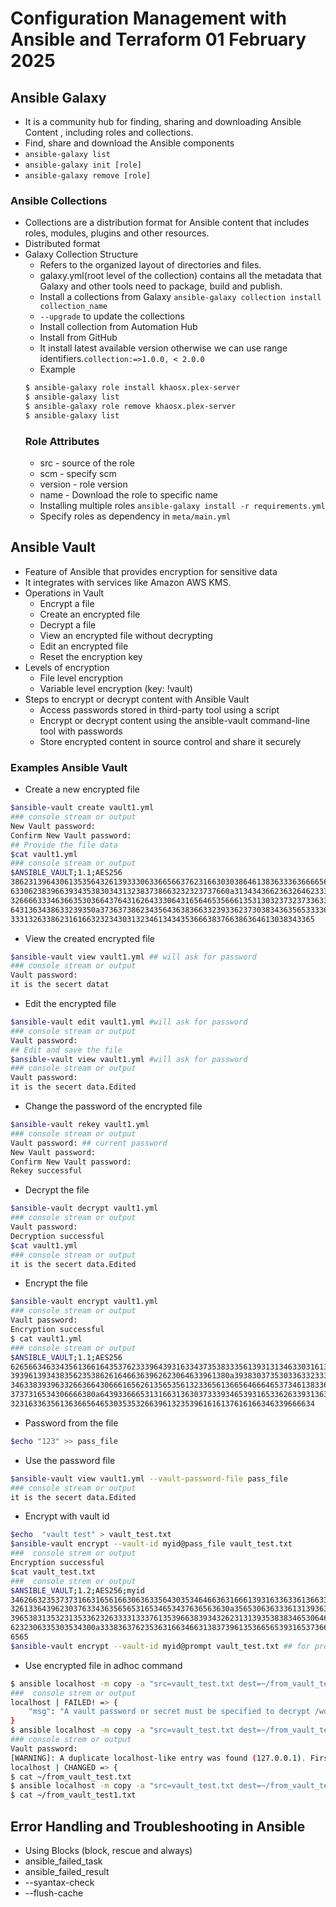 # Configuration Management with Ansible and Terraform 01 February 2025

## Ansible Galaxy

- It is a community hub for finding, sharing and downloading Ansible Content , including roles and collections.
- Find, share and download the Ansible components
- `ansible-galaxy list`
- `ansible-galaxy init [role]`
- `ansible-galaxy remove [role]`

### Ansible Collections
- Collections are a distribution format for Ansible content that includes roles, modules, plugins and other resources.
- Distributed format
- Galaxy Collection Structure
    - Refers to the organized layout of directories and files.
    - galaxy.yml(root level of the collection) contains all the metadata that Galaxy and other tools need to package, build and publish.
    - Install a collections from Galaxy `ansible-galaxy collection install collection_name`
    - `--upgrade` to update the collections
    - Install collection from Automation Hub
    - Install from GitHub
    - It install latest available version otherwise we can use range identifiers.`collection:=>1.0.0, < 2.0.0`
    - Example 
     ```bash
     $ ansible-galaxy role install khaosx.plex-server
     $ ansible-galaxy list
     $ ansible-galaxy role remove khaosx.plex-server
     $ ansible-galaxy list
     ```
     ### Role Attributes
     - src - source of the role
     - scm - specify scm
     - version - role version
     - name - Download the role to specific name
     - Installing multiple roles `ansible-galaxy install -r requirements.yml`
     - Specify roles as dependency in `meta/main.yml`
## Ansible Vault     
- Feature of Ansible that provides encryption for sensitive data
- It integrates with services like Amazon AWS KMS.
- Operations in Vault
    - Encrypt a file 
    - Create an encrypted file
    - Decrypt a file
    - View an encrypted file without decrypting
    - Edit an encrypted file
    - Reset the encryption key
- Levels of encryption
    - File level encryption
    - Variable level encryption (key: !vault)
- Steps to encrypt or decrypt content with Ansible Vault
    - Access passwords stored in third-party tool using a script
    - Encrypt or decrypt content using the ansible-vault command-line tool with passwords
    - Store encrypted content in source control and share it securely

### Examples Ansible Vault

- Create a new encrypted file
```sh
$ansible-vault create vault1.yml
### console stream or output
New Vault password: 
Confirm New Vault password:
## Provide the file data
$cat vault1.yml
### console stream or output
$ANSIBLE_VAULT;1.1;AES256
38623139643061353564326139333063366566376231663030386461383633363666656161306632
6330623839663934353830343132383738663232323737660a313434366236326462333532366536
32666633346366353036643764316264333064316564653566613531303237323733633931306362
6431363438633239350a373637386234356436383663323933623730383436356533336534363863
33313263386231616632323430313234613434353666383766386364613038343365
```
- View the created encrypted file
```bash
$ansible-vault view vault1.yml ## will ask for password
### console stream or output
Vault password: 
it is the secert datat
```
- Edit the encrypted file 
```bash
$ansible-vault edit vault1.yml #will ask for password
### console stream or output
Vault password:
## Edit and save the file
$ansible-vault view vault1.yml #will ask for password
### console stream or output
Vault password: 
it is the secert data.Edited
```
- Change the password of the encrypted file
```bash
$ansible-vault rekey vault1.yml
### console stream or output
Vault password: ## current password
New Vault password: 
Confirm New Vault password: 
Rekey successful
```
- Decrypt the file
```bash
$ansible-vault decrypt vault1.yml
### console stream or output
Vault password: 
Decryption successful
$cat vault1.yml
### console stream or output
it is the secert data.Edited
```

- Encrypt the file
```bash
$ansible-vault encrypt vault1.yml
### console stream or output
Vault password: 
Encryption successful
$ cat vault1.yml
### console stream or output
$ANSIBLE_VAULT;1.1;AES256
62656634633435613661643537623339643931633437353833356139313134633031613863643335
3939613934383562353862616466363962623064633961380a393830373530336332333466636630
34633839396332663664306661656261356535613233656136656466646537346138336437333930
3737316534306666380a643933666531316631363037333934653931653362633931363138393537
32316336356136366564653035353266396132353961616137616166346339666634
```

- Password from the file
```sh
$echo "123" >> pass_file
```

- Use the password file
```sh
$ansible-vault view vault1.yml --vault-password-file pass_file
### console stream or output 
it is the secert data.Edited
```

- Encrypt with vault id
```sh
$echo  "vault test" > vault_test.txt
$ansible-vault encrypt --vault-id myid@pass_file vault_test.txt
###  console strem or output
Encryption successful
$cat vault_test.txt
###  console strem or output
$ANSIBLE_VAULT;1.2;AES256;myid
34626632353737316631656166306363356430353464663631666139316336336136633234333165
3261336439623037633436356565316534653437636563630a356530636333613139363964653935
39653831353231353362326333313337613539663839343262313139353838346530646332663436
6232306335303534300a333836376235363166346631383739613536656539316537366465303364
6565 
$ansible-vault encrypt --vault-id myid@prompt vault_test.txt ## for prompting password instead of password file
```

- Use encrypted file in adhoc command
```sh
$ ansible localhost -m copy -a "src=vault_test.txt dest=~/from_vault_test.txt"
###  console strem or output
localhost | FAILED! => {
    "msg": "A vault password or secret must be specified to decrypt /workspaces/ansible_yaml_learning_path/vault_test.txt"
}
$ ansible localhost -m copy -a "src=vault_test.txt dest=~/from_vault_test.txt" --ask-vault-pass
### console strem or output
Vault password: 
[WARNING]: A duplicate localhost-like entry was found (127.0.0.1). First found localhost was localhost
localhost | CHANGED => {
$ cat ~/from_vault_test.txt
$ ansible localhost -m copy -a "src=vault_test.txt dest=~/from_vault_test1.txt" --vault-password-file pass_file
$ cat ~/from_vault_test1.txt
```

## Error Handling and Troubleshooting in Ansible
- Using Blocks (block, rescue and always)
- ansible_failed_task
- ansible_failed_result
- --syantax-check
- --flush-cache




